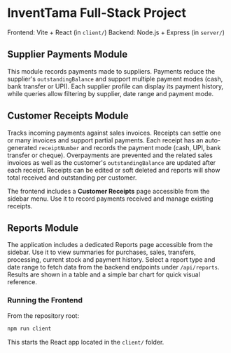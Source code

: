 # InventTama Full-Stack Project

Frontend: Vite + React (in `client/`)
Backend: Node.js + Express (in `server/`)

## Supplier Payments Module

This module records payments made to suppliers. Payments reduce the supplier's
`outstandingBalance` and support multiple payment modes (cash, bank transfer or
UPI). Each supplier profile can display its payment history, while queries allow
filtering by supplier, date range and payment mode.

## Customer Receipts Module

Tracks incoming payments against sales invoices. Receipts can settle one or many
invoices and support partial payments. Each receipt has an auto-generated
`receiptNumber` and records the payment mode (cash, UPI, bank transfer or
cheque). Overpayments are prevented and the related sales invoices as well as
the customer's `outstandingBalance` are updated after each receipt. Receipts can
be edited or soft deleted and reports will show total received and outstanding
per customer.

The frontend includes a **Customer Receipts** page accessible from the sidebar
menu. Use it to record payments received and manage existing receipts.

## Reports Module

The application includes a dedicated Reports page accessible from the sidebar.
Use it to view summaries for purchases, sales, transfers, processing, current
stock and payment history. Select a report type and date range to fetch data
from the backend endpoints under `/api/reports`. Results are shown in a table
and a simple bar chart for quick visual reference.

### Running the Frontend

From the repository root:

```bash
npm run client
```

This starts the React app located in the `client/` folder.
